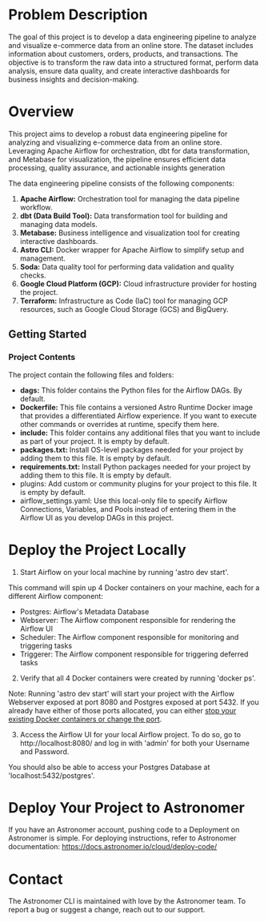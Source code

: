 # Problem Description

The goal of this project is to develop a data engineering pipeline to analyze and visualize e-commerce data from an online store. The dataset includes information about customers, orders, products, and transactions. The objective is to transform the raw data into a structured format, perform data analysis, ensure data quality, and create interactive dashboards for business insights and decision-making.

# Overview

This project aims to develop a robust data engineering pipeline for analyzing and visualizing e-commerce data from an online store. Leveraging Apache Airflow for orchestration, dbt for data transformation, and Metabase for visualization, the pipeline ensures efficient data processing, quality assurance, and actionable insights generation

The data engineering pipeline consists of the following components:

1. **Apache Airflow:** Orchestration tool for managing the data pipeline workflow.
2. **dbt (Data Build Tool):** Data transformation tool for building and managing data models.
3. **Metabase:** Business intelligence and visualization tool for creating interactive dashboards.
4. **Astro CLI:** Docker wrapper for Apache Airflow to simplify setup and management.
5. **Soda:** Data quality tool for performing data validation and quality checks.
6. **Google Cloud Platform (GCP):** Cloud infrastructure provider for hosting the project.
7. **Terraform:** Infrastructure as Code (IaC) tool for managing GCP resources, such as Google Cloud Storage (GCS) and BigQuery.

## Getting Started

### Project Contents

The project contain the following files and folders:

- **dags:** This folder contains the Python files for the Airflow DAGs. By default.
- **Dockerfile:** This file contains a versioned Astro Runtime Docker image that provides a differentiated Airflow experience. If you want to execute other commands or overrides at runtime, specify them here.
- **include:** This folder contains any additional files that you want to include as part of your project. It is empty by default.
- **packages.txt:** Install OS-level packages needed for your project by adding them to this file. It is empty by default.
- **requirements.txt:** Install Python packages needed for your project by adding them to this file. It is empty by default.
- plugins: Add custom or community plugins for your project to this file. It is empty by default.
- airflow_settings.yaml: Use this local-only file to specify Airflow Connections, Variables, and Pools instead of entering them in the Airflow UI as you develop DAGs in this project.

# Deploy the Project Locally

1. Start Airflow on your local machine by running 'astro dev start'.

This command will spin up 4 Docker containers on your machine, each for a different Airflow component:

- Postgres: Airflow's Metadata Database
- Webserver: The Airflow component responsible for rendering the Airflow UI
- Scheduler: The Airflow component responsible for monitoring and triggering tasks
- Triggerer: The Airflow component responsible for triggering deferred tasks

2. Verify that all 4 Docker containers were created by running 'docker ps'.

Note: Running 'astro dev start' will start your project with the Airflow Webserver exposed at port 8080 and Postgres exposed at port 5432. If you already have either of those ports allocated, you can either [stop your existing Docker containers or change the port](https://docs.astronomer.io/astro/test-and-troubleshoot-locally#ports-are-not-available).

3. Access the Airflow UI for your local Airflow project. To do so, go to http://localhost:8080/ and log in with 'admin' for both your Username and Password.

You should also be able to access your Postgres Database at 'localhost:5432/postgres'.

# Deploy Your Project to Astronomer

If you have an Astronomer account, pushing code to a Deployment on Astronomer is simple. For deploying instructions, refer to Astronomer documentation: https://docs.astronomer.io/cloud/deploy-code/

# Contact

The Astronomer CLI is maintained with love by the Astronomer team. To report a bug or suggest a change, reach out to our support.
